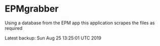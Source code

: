 # EPMgrabber
Using a database from the EPM app this application scrapes the files as required


Latest backup: Sun Aug 25 13:25:01 UTC 2019
